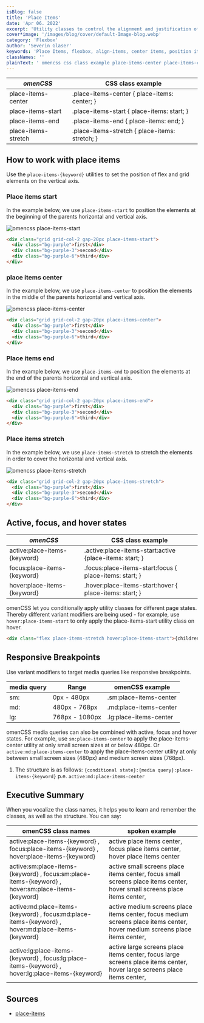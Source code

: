 ```yaml
---
isBlog: false
title: 'Place Items'
date: 'Apr 06. 2022'
excerpt: 'Utility classes to control the alignment and justification of an element simultaneously.'
cover*image: '/images/blog/cover/default-Image-blog.webp'
category: 'Flexbox'
author: 'Severin Glaser'
keywords: 'Place Items, flexbox, align-items, center items, position items'
classNames: ''
plainText: ' omencss css class example place-items-center place-items-center place-items: center; place-items-start place-items-start place-items: start; place-items-end place-items-end place-items: end; place-items-stretch place-items-stretch place-items: stretch; how to work with place items use the `place-items keyword ` utilities to set the position of flex and grid elements on the vertical axis place items start in the example below we use `place-items-start` to position the elements at the beginning of the parents horizontal and vertical axis ! omencss place-items-start images docs flex place-items-start webp?style=centerme  place items center in the example below we use `place-items-center` to position the elements in the middle of the parents horizontal and vertical axis ! omencss place-items-center images docs flex place-items-center webp?style=centerme  place items end in the example below we use `place-items-end` to position the elements at the end of the parents horizontal and vertical axis ! omencss place-items-end images docs flex place-items-end webp?style=centerme  place items stretch in the example below we use `place-items-stretch` to stretch the elements in order to cover the horizontal and vertical axis ! omencss place-items-stretch images docs flex place-items-stretch webp?style=centerme  active focus and hover states omencss css class example active:place-items keyword active :place-items-start:active place-items: start; focus:place-items keyword focus :place-items-start:focus place-items: start; hover:place-items keyword hover :place-items-start:hover place-items: start; omencss let you conditionally apply utility classes for different page states thereby different variant modifiers are being used for example use `hover:place-items-start` to only apply the place-items-start utility class on hover  responsive breakpoints use variant modifiers to target media queries like responsive breakpoints media query range omencss example sm: 0px 480px sm:place-items-center md: 480px 768px md:place-items-center lg: 768px 1080px lg:place-items-center omencss media queries can also be combined with active focus and hover states for example use `sm:place-items-center` to apply the place-items-center utility at only small screen sizes at or below 480px or `active:md:place-items-center` to apply the place-items-center utility at only between small screen sizes 480px and medium screen sizes 768px 1 the structure is as follows: ` conditional state : media query :place-items keyword ` p e `active:md:place-items-center` executive summary when you vocalize the class names it helps you to learn and remember the classes as well as the structure you can say: omencss class names spoken example active:place-items keyword focus:place-items keyword hover:place-items keyword active place items center focus place items center hover place items center active:sm:place-items keyword focus:sm:place-items keyword hover:sm:place-items keyword active small screens place items center focus small screens place items center hover small screens place items center active:md:place-items keyword focus:md:place-items keyword hover:md:place-items keyword active medium screens place items center focus medium screens place items center hover medium screens place items center active:lg:place-items keyword focus:lg:place-items keyword hover:lg:place-items keyword active large screens place items center focus large screens place items center hover large screens place items center sources place-items https: developer mozilla org en-us docs web css place-items '
---
```


| _omenCSS_           | CSS class example                              |
| ------------------- | ---------------------------------------------- |
| place-items-center  | .place-items-center { place-items: center; }   |
| place-items-start   | .place-items-start { place-items: start; }     |
| place-items-end     | .place-items-end { place-items: end; }         |
| place-items-stretch | .place-items-stretch { place-items: stretch; } |

## How to work with place items

Use the `place-items-{keyword}` utilities to set the position of flex and grid elements on the vertical axis.

### Place items start

In the example below, we use `place-items-start` to position the elements at the beginning of the parents horizontal and vertical axis.

![omencss place-items-start](/images/docs/flex/place-items-start.webp?style=centerme)

```html
<div class="grid grid-col-2 gap-20px place-items-start">
  <div class="bg-purple">first</div>
  <div class="bg-purple-3">second</div>
  <div class="bg-purple-6">third</div>
</div>
```

### place items center

In the example below, we use `place-items-center` to position the elements in the middle of the parents horizontal and vertical axis.

![omencss place-items-center](/images/docs/flex/place-items-center.webp?style=centerme)

```html
<div class="grid grid-col-2 gap-20px place-items-center">
  <div class="bg-purple">first</div>
  <div class="bg-purple-3">second</div>
  <div class="bg-purple-6">third</div>
</div>
```

### Place items end

In the example below, we use `place-items-end` to position the elements at the end of the parents horizontal and vertical axis.

![omencss place-items-end](/images/docs/flex/place-items-end.webp?style=centerme)

```html
<div class="grid grid-col-2 gap-20px place-items-end">
  <div class="bg-purple">first</div>
  <div class="bg-purple-3">second</div>
  <div class="bg-purple-6">third</div>
</div>
```

### Place items stretch

In the example below, we use `place-items-stretch` to stretch the elements in order to cover the horizontal and vertical axis.

![omencss place-items-stretch](/images/docs/flex/place-items-stretch.webp?style=centerme)

```html
<div class="grid grid-col-2 gap-20px place-items-stretch">
  <div class="bg-purple">first</div>
  <div class="bg-purple-3">second</div>
  <div class="bg-purple-6">third</div>
</div>
```

## Active, focus, and hover states

| _omenCSS_                    | CSS class example                                        |
| ---------------------------- | -------------------------------------------------------- |
| active:place-items-{keyword} | .active\:place-items-start:active {place-items: start; } |
| focus:place-items-{keyword}  | .focus\:place-items-start:focus { place-items: start; }  |
| hover:place-items-{keyword}  | .hover\:place-items-start:hover { place-items: start; }  |

omenCSS let you conditionally apply utility classes for different page states. Thereby different variant modifiers are being used - for example, use `hover:place-items-start` to only apply the place-items-start utility class on hover.

```html
<div class="flex place-items-stretch hover:place-items-start">{children}</div>
```

## Responsive Breakpoints

Use variant modifiers to target media queries like responsive breakpoints.

| media query | Range          | omenCSS example        |
| ----------- | -------------- | ---------------------- |
| sm:         | 0px - 480px    | .sm:place-items-center |
| md:         | 480px - 768px  | .md:place-items-center |
| lg:         | 768px - 1080px | .lg:place-items-center |

omenCSS media queries can also be combined with active, focus and hover states. For example, use `sm:place-items-center` to apply the place-items-center utility at only small screen sizes at or below 480px. Or `active:md:place-items-center` to apply the place-items-center utility at only between small screen sizes (480px) and medium screen sizes (768px).

1. The structure is as follows: `{conditional state}:{media query}:place-items-{keyword}` p.e. `active:md:place-items-center`

## Executive Summary

When you vocalize the class names, it helps you to learn and remember the classes, as well as the structure. You can say:

| omenCSS class names                                                                               | spoken example                                                                                                              |
| ------------------------------------------------------------------------------------------------- | --------------------------------------------------------------------------------------------------------------------------- |
| active:place-items-{keyword} , focus:place-items-{keyword} , hover:place-items-{keyword}          | active place items center, focus place items center, hover place items center                                               |
| active:sm:place-items-{keyword} , focus:sm:place-items-{keyword} , hover:sm:place-items-{keyword} | active small screens place items center, focus small screens place items center, hover small screens place items center,    |
| active:md:place-items-{keyword} , focus:md:place-items-{keyword} , hover:md:place-items-{keyword} | active medium screens place items center, focus medium screens place items center, hover medium screens place items center, |
| active:lg:place-items-{keyword} , focus:lg:place-items-{keyword} , hover:lg:place-items-{keyword} | active large screens place items center, focus large screens place items center, hover large screens place items center,    |

## Sources

- [place-items](https://developer.mozilla.org/en-US/docs/Web/CSS/place-items)
